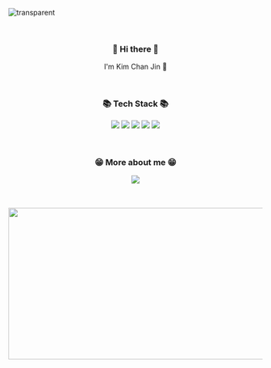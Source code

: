 ![transparent](https://capsule-render.vercel.app/api?type=waving&height=300&color=23439C&text=Welcome&desc=KimChanJin97%20Github%20Profile&descAlign=56&descAlignY=57&descSize=20&fontColor=DFE4F0&fontSize=90&fontAlign=50&fontAlignY=37)

<br>

<h3 align="center"> 👋 Hi there 👋 </h3>
<p align="center">
  I'm Kim Chan Jin 🌱 <br>
</p>

<br>

<h3 align="center"> 📚 Tech Stack 📚 </h3>
<p align="center">
    <img src="https://img.shields.io/badge/JAVA-007396?style=flat-square&logo=JAVA&logoColor=white"/>
    <img src="https://img.shields.io/badge/spring-6DB33F?style=flat-square&logo=spring&logoColor=white"/>
    <img src="https://img.shields.io/badge/Python-3766AB?style=flat-square&logo=Python&logoColor=white"/>
    <img src="https://img.shields.io/badge/Django-092E20?style=flat-square&logo=Django&logoColor=white"/>
    <img src="https://img.shields.io/badge/-GitHub-181717?style=flat-square&logo=github"/>
</p>

<br>

<h3 align="center"> 😁 More about me 😁 </h3>

<p align="center">
  <a href="mailto:cjkimhello97@gmail.com"><img src="https://img.shields.io/badge/Gmail-d14836?style=flat-square&logo=Gmail&logoColor=white&link=mailto:cjkimhello97@gmail.com"/></a>
</p>

<br>
<br>

<div align="center">
  <a href="https://github.com/devxb/gitanimals">
    <img src="https://render.gitanimals.org/farms/KimChanJin97" width="600" height="300"/>
  </a>
</div>
